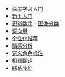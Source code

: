 - 深度学习入门
- [新手入门](getting-start.md)
- [识别数字](recognition-digit.md)
- [图像分类](image-classify.md)
- [词向量](word-vector.md)
- [个性化推荐](personality-recommend.md)
- [情感分析](emotion-analysis.md)
- [词义角色标注](wordSence-identify.md)
- [机器翻译](machine-translation.md)
- [联系我们](contact.md)
